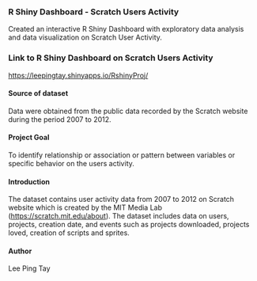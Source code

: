 ### R Shiny Dashboard - Scratch Users Activity
Created an interactive R Shiny Dashboard with exploratory data analysis and data visualization on Scratch User Activity.

### Link to R Shiny Dashboard on Scratch Users Activity
https://leepingtay.shinyapps.io/RshinyProj/

#### Source of dataset
Data were obtained from the public data recorded by the Scratch website during the period 2007 to 2012. 
  
#### Project Goal
To identify relationship or association or pattern between variables or specific behavior on the users activity.

#### Introduction
The dataset contains user activity data from 2007 to 2012 on Scratch website which is created by the MIT Media Lab (https://scratch.mit.edu/about). The dataset includes data on users, projects, creation date, and events such as projects downloaded, projects loved, creation of scripts and sprites.
 
#### Author
Lee Ping Tay
